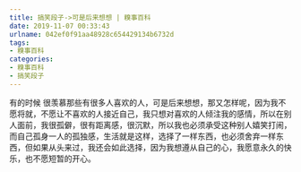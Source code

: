 ```yaml
---
title: 搞笑段子->可是后来想想 | 糗事百科
date: 2019-11-07 00:33:43
urlname: 042ef0f91aa48928c654429134b6732d
tags: 
- 糗事百科
categories:
- 糗事百科
- 搞笑段子
---
```

有的时候 很羡慕那些有很多人喜欢的人，可是后来想想，那又怎样呢，因为我不愿将就，不愿让不喜欢的人接近自己，我只想对喜欢的人倾注我的感情，所以在别人面前，我很孤僻，很有距离感，很沉默，所以我也必须承受这种别人嬉笑打闹，而自己孤身一人的孤独感，生活就是这样，选择了一样东西，也必须舍弃一样东西，但如果从头来过，我还会如此选择，因为我想遵从自己的心，我愿意永久的快乐，也不愿短暂的开心。



